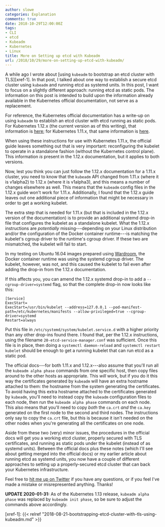 ```yaml
---
author: slowe
categories: Explanation
comments: true
date: 2018-10-29T12:00:00Z
tags:
- CLI
- etcd
- Kubeadm
- Kubernetes
- Linux
title: More on Setting up etcd with Kubeadm
url: /2018/10/29/more-on-setting-up-etcd-with-kubeadm/
---
```


A while ago I wrote about [using `kubeadm` to bootstrap an etcd cluster with TLS][xref-1]. In that post, I talked about one way to establish a secure etcd cluster using `kubeadm` and running etcd as systemd units. In this post, I want to focus on a slightly different approach: running etcd as static pods. The information on this post is intended to build upon the information already available in the Kubernetes official documentation, not serve as a replacement.<!--more-->

For reference, the Kubernetes official documentation has a write-up on using `kubeadm` to establish an etcd cluster with etcd running as static pods. For Kubernetes 1.12.x (the current version as of this writing), that information is [here][link-1]; for Kubernetes 1.11.x, that same information is [here][link-2].

When using these instructions for use with Kubernetes 1.11.x, the official guide leaves something out that is very important: reconfiguring the kubelet to operate in a standalone fashion (without the Kubernetes control plane). This information _is_ present in the 1.12.x documentation, but it applies to both versions.

Now, lest you think you can just follow the 1.12.x documentation for a 1.11.x cluster, you need to know that the `kubeadm` API changed from 1.11.x (where it is v1alpha2) to 1.12.x (where it is v1alpha3), and this means a number of changes elsewhere as well. This means that the `kubeadm` config files in the 1.12.x guide won't work for 1.11.x. Additionally, I found that the 1.12.x guide leaves out one additional piece of information that might be necessary in order to get a working kubelet.

The extra step that is needed for 1.11.x (but that is included in the 1.12.x version of the documentation) is to provide an additional systemd drop-in file that configures the kubelet as a standalone kubelet. What the 1.12.x instructions are _potentially_ missing---depending on your Linux distribution and/or the configuration of the Docker container runtime---is matching the kubelet's cgroup driver to the runtime's cgroup driver. If these two are mismatched, the kubelet will fail to start.

In my testing on Ubuntu 16.04 images prepared using [Wardroom][link-3], the Docker container runtime was using the systemd cgroup driver. The kubelet, however, was not, and this caused the kubelet to fail even after adding the drop-in from the 1.12.x documentation.

If this affects you, you can amend the 1.12.x systemd drop-in to add a `--cgroup-driver=systemd` flag, so that the complete drop-in now looks like this:

```text
[Service]
ExecStart=
ExecStart=/usr/bin/kubelet --address=127.0.0.1 --pod-manifest-path=/etc/kubernetes/manifests --allow-privileged=true --cgroup-driver=systemd
Restart=always
```

Put this file in `/etc/systemd/system/kubelet.service.d` with a higher priority than any other drop-ins found there. I found that, per the 1.12.x instructions, using the filename `20-etcd-service-manager.conf` was sufficient. Once this file is in place, then doing a `systemctl daemon-reload` and `systemctl restart kubelet` should be enough to get a running kubelet that can run etcd as a static pod.

The official docs---for both 1.11.x and 1.12.x---also assume that you'll run all the `kubeadm alpha phase` commands from one specific host, then copy files around to the other hosts as appropriate. This _will_ work, but if you do it this way the certificates generated by `kubeadm` will have an extra hostname attached to them: the hostname from the system generating the certificates. To avoid having this extra hostname attached to the certificates generated by `kubeadm`, you'll need to instead copy the `kubeadm` configuration files to each node, then run the `kubeadm alpha phase` commands on each node. This also means that you'll need to copy _both_ the `ca.crt` _and_ the `ca.key` generated on the first node to the second and third nodes. The instructions only say to copy the `ca.crt` file, but this is because it isn't needed on the other nodes when you're generating all the certificates on one node.

Aside from these two (very) minor issues, the procedures in the official docs will get you a working etcd cluster, properly secured with TLS certificates, and running as static pods under the kubelet (instead of as systemd units). Between the official docs plus these notes (which I'll see about getting merged into the official docs) or my earlier article about running etcd as systemd units, you now have a couple of different approaches to setting up a properly-secured etcd cluster that can back your Kubernetes infrastructure.

Feel free to [hit me up on Twitter][link-4] if you have any questions, or if you feel I've made a mistake or misrepresented anything. Thanks!

**UPDATE 2020-01-31:** As of the Kubernetes 1.13 release, `kubeadm alpha phase` was replaced by `kubeadm init phase`, so be sure to adjust the commands above accordingly.

[link-1]: https://kubernetes.io/docs/setup/independent/setup-ha-etcd-with-kubeadm/
[link-2]: https://v1-11.docs.kubernetes.io/docs/tasks/administer-cluster/setup-ha-etcd-with-kubeadm/
[link-3]: https://github.com/heptiolabs/wardroom
[link-4]: https://twitter.com/scott_lowe
[xref-1]: {{< relref "2018-08-21-bootstrapping-etcd-cluster-with-tls-using-kubeadm.md" >}}
